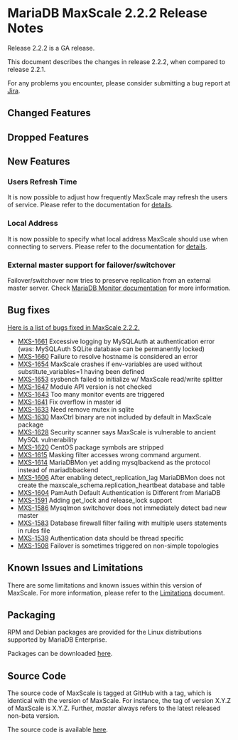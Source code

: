 # MariaDB MaxScale 2.2.2 Release Notes

Release 2.2.2 is a GA release.

This document describes the changes in release 2.2.2, when compared to
release 2.2.1.

For any problems you encounter, please consider submitting a bug
report at [Jira](https://jira.mariadb.org).

## Changed Features

## Dropped Features

## New Features

### Users Refresh Time

It is now possible to adjust how frequently MaxScale may refresh
the users of service. Please refer to the documentation for
[details](../Getting-Started/Configuration-Guide.md#users_refresh_time).

### Local Address

It is now possible to specify what local address MaxScale should
use when connecting to servers. Please refer to the documentation
for [details](../Getting-Started/Configuration-Guide.md#local_address).

### External master support for failover/switchover

Failover/switchover now tries to preserve replication from an external master
server. Check
[MariaDB Monitor documentation](../Monitors/MariaDB-Monitor.md#external-master-support)
for more information.

## Bug fixes

[Here is a list of bugs fixed in MaxScale 2.2.2.](https://jira.mariadb.org/issues/?jql=project%20%3D%20MXS%20AND%20issuetype%20%3D%20Bug%20AND%20status%20%3D%20Closed%20AND%20fixVersion%20%3D%202.2.2)

* [MXS-1661](https://jira.mariadb.org/browse/MXS-1661) Excessive logging by MySQLAuth at authentication error (was: MySQLAuth SQLite database can be permanently locked)
* [MXS-1660](https://jira.mariadb.org/browse/MXS-1660) Failure to resolve hostname is considered an error
* [MXS-1654](https://jira.mariadb.org/browse/MXS-1654) MaxScale crashes if env-variables are used without substitute_variables=1 having been defined
* [MXS-1653](https://jira.mariadb.org/browse/MXS-1653) sysbench failed to initialize w/ MaxScale read/write splitter
* [MXS-1647](https://jira.mariadb.org/browse/MXS-1647) Module API version is not checked
* [MXS-1643](https://jira.mariadb.org/browse/MXS-1643) Too many monitor events are triggered
* [MXS-1641](https://jira.mariadb.org/browse/MXS-1641) Fix overflow in master id
* [MXS-1633](https://jira.mariadb.org/browse/MXS-1633) Need remove mutex in sqlite
* [MXS-1630](https://jira.mariadb.org/browse/MXS-1630) MaxCtrl binary are not included by default in MaxScale package
* [MXS-1628](https://jira.mariadb.org/browse/MXS-1628) Security scanner says MaxScale is vulnerable to ancient MySQL vulnerability
* [MXS-1620](https://jira.mariadb.org/browse/MXS-1620) CentOS package symbols are stripped
* [MXS-1615](https://jira.mariadb.org/browse/MXS-1615) Masking filter accesses wrong command argument.
* [MXS-1614](https://jira.mariadb.org/browse/MXS-1614) MariaDBMon yet adding mysqlbackend as the protocol instead of mariadbbackend
* [MXS-1606](https://jira.mariadb.org/browse/MXS-1606) After enabling detect_replication_lag MariaDBMon does not create the maxscale_schema.replication_heartbeat database and table
* [MXS-1604](https://jira.mariadb.org/browse/MXS-1604) PamAuth Default Authentication is Different from MariaDB
* [MXS-1591](https://jira.mariadb.org/browse/MXS-1591) Adding get_lock and release_lock support
* [MXS-1586](https://jira.mariadb.org/browse/MXS-1586) Mysqlmon switchover does not immediately detect bad new master
* [MXS-1583](https://jira.mariadb.org/browse/MXS-1583) Database firewall filter failing with multiple users statements in rules file
* [MXS-1539](https://jira.mariadb.org/browse/MXS-1539) Authentication data should be thread specific
* [MXS-1508](https://jira.mariadb.org/browse/MXS-1508) Failover is sometimes triggered on non-simple topologies

## Known Issues and Limitations

There are some limitations and known issues within this version of MaxScale.
For more information, please refer to the [Limitations](../About/Limitations.md) document.

## Packaging

RPM and Debian packages are provided for the Linux distributions supported
by MariaDB Enterprise.

Packages can be downloaded [here](https://mariadb.com/resources/downloads).

## Source Code

The source code of MaxScale is tagged at GitHub with a tag, which is identical
with the version of MaxScale. For instance, the tag of version X.Y.Z of MaxScale
is X.Y.Z. Further, *master* always refers to the latest released non-beta version.

The source code is available [here](https://github.com/mariadb-corporation/MaxScale).
